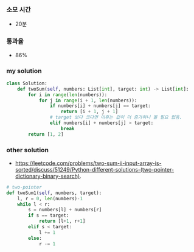 ### 소모 시간
- 20분

### 통과율
- 86%

### my solution
```python
class Solution:
    def twoSum(self, numbers: List[int], target: int) -> List[int]:
        for i in range(len(numbers)):
            for j in range(i + 1, len(numbers)):
                if numbers[i] + numbers[j] == target:
                    return [i + 1, j + 1]
                # target 보다 크다면 이후는 값이 더 증가하니 볼 필요 없음.
                elif numbers[i] + numbers[j] > target:
                    break
        return [1, 2]
```

### other solution
- https://leetcode.com/problems/two-sum-ii-input-array-is-sorted/discuss/51249/Python-different-solutions-(two-pointer-dictionary-binary-search).
```python
# two-pointer
def twoSum1(self, numbers, target):
    l, r = 0, len(numbers)-1
    while l < r:
        s = numbers[l] + numbers[r]
        if s == target:
            return [l+1, r+1]
        elif s < target:
            l += 1
        else:
            r -= 1
```